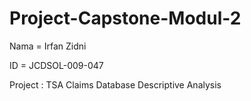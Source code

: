 # Project-Capstone-Modul-2

Nama = Irfan Zidni  

ID = JCDSOL-009-047

Project : TSA Claims Database Descriptive Analysis
